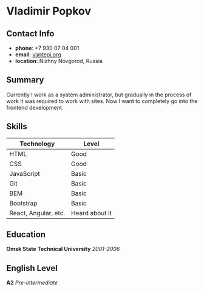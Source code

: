 # Vladimir Popkov

## Contact Info
* **phone**: +7 930 07 04 001
* **email**: vl@tepi.org
* **location**: Nizhny Novgorod, Russia

## Summary
Currently I work as a system administrator, but gradually in the process of work it was required to work with sites.
Now I want to completely go into the frontend development.

## Skills

Technology | Level
-----------|----------
HTML | Good
CSS | Good
JavaScript | Basic
Git | Basic
BEM | Basic
Bootstrap | Basic
React, Angular, etc. | Heard about it

## Education
**Omsk State Technical University** *2001-2006*

## English Level
**A2** *Pre-Intermediate*
